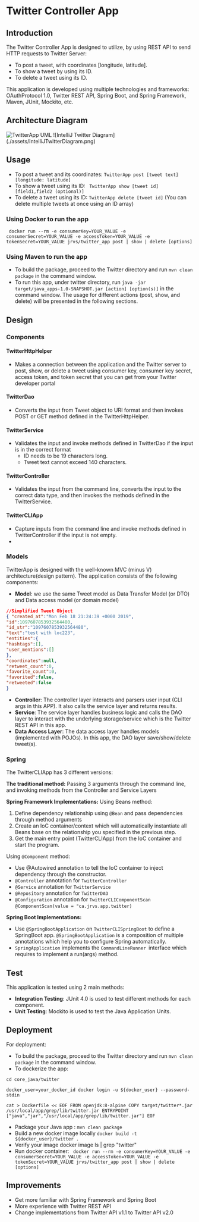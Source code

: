 # Twitter Controller App
## Introduction
 The Twitter Controller App is designed to utilize, by using REST API to send HTTP requests to Twitter Server:
 + To post a tweet, with coordinates [longitude, latitude].
 + To show a tweet by using its ID.
 + To delete a tweet using its ID.

This application is developed using multiple technologies and frameworks: OAuthProtocol 1.0, Twitter REST API, Spring Boot, and Spring Framework, Maven, JUnit, Mockito, etc.

## Architecture Diagram
![TwitterApp UML](./assets/TwitterAppDiagram.png)
![IntelliJ Twitter Diagram] (./assets/IntelliJTwitterDiagram.png)

## Usage
- To post a tweet and its coordinates: ``` TwitterApp post [tweet text] [longitude: latitude] ```
- To show a tweet using its ID: ``` TwitterApp show [tweet id] [field1,field2 (optional)]```
- To delete a tweet using its ID: ``` TwitterApp delete [tweet id] ``` (You can delete multiple tweets at once using an ID array)
### Using Docker to run the app
``` docker run --rm -e consumerKey=YOUR_VALUE -e consumerSecret=YOUR_VALUE -e accessToken=YOUR_VALUE -e tokenSecret=YOUR_VALUE jrvs/twitter_app post | show | delete [options]```
### Using Maven to run the app
* To build the package, proceed to the Twitter directory and run `mvn clean package` in the command window.
* To run this app, under twitter directory, run `java -jar target/java_apps-1.0-SNAPSHOT.jar [action] [option(s)]` in the command window. The usage for different actions (post, show, and delete) will be presented in the following sections.

## Design
### Components
#### TwitterHttpHelper
*  Makes a connection between the application and the Twitter server to post, show, or delete a tweet using consumer key, consumer key secret, access token, and token secret that you can get from your Twitter developer portal
#### TwitterDao
* Converts the input from Tweet object to URI format and then invokes POST or GET method defined in the TwitterHttpHelper.
#### TwitterService
* Validates the input and invoke methods defined in TwitterDao if the input is in the correct format
	* ID needs to be 19 characters long.
	* Tweet text cannot exceed 140 characters.
#### TwitterController
*  Validates the input from the command line, converts the input to the correct data type, and then invokes the methods defined in the TwitterService.
#### TwitterCLIApp
*  Capture inputs from the command line and invoke methods defined in TwitterController if the input is not empty.
* 
### Models
TwitterApp is designed with the well-known MVC (minus V) architecture(design pattern). The application consists of the following components:
- **Model**: we use the same Tweet model as Data Transfer Model (or DTO) and Data access model (or domain model)
```JSON
//Simplified Tweet Object 
{ "created_at":"Mon Feb 18 21:24:39 +0000 2019", 
"id":1097607853932564480, 
"id_str":"1097607853932564480", 
"text":"test with loc223", 
"entities":{ 
"hashtags":[], 
"user_mentions":[] 
}, 
"coordinates":null, 
"retweet_count":0, 
"favorite_count":0, 
"favorited":false, 
"retweeted":false 
}
```
- **Controller**: The controller layer interacts and parsers user input (CLI args in this APP). It also calls the service layer and returns results.
- **Service**: The service layer handles business logic and calls the DAO layer to interact with the underlying storage/service which is the Twitter REST API in this app.
- **Data Access Layer**: 	The data access layer handles models (implemented with POJOs). In this app, the DAO layer save/show/delete tweet(s).

### Spring
The TwitterCLIApp has 3 different versions:

**The traditional method:**
Passing 3 arguments through the command line, and invoking methods from the Controller and Service Layers

**Spring Framework Implementations:**
Using Beans method:
1.  Define dependency relationship using `@Bean` and pass dependencies through method arguments
2.  Create an IoC container/context which will automatically instantiate all Beans base on the relationship you specified in the previous step.
3.  Get the main entry point (TwitterCLIApp) from the IoC container and start the program.

Using `@Component` method:
- Use @Autowired annotation to tell the IoC container to inject dependency through the constructor.
- `@Controller` annotation for 	`TwitterController`
- `@Service` annotation for `TwitterService`
- `@Repository` annotation for `TwitterDAO`
-  `@Configuration` annotation for `TwitterCLIComponentScan` `@ComponentScan(value = "ca.jrvs.app.twitter)`

**Spring Boot Implementations:**
- Use `@SpringBootApplication` on `TwitterCLISpringBoot` to define a SpringBoot app. `@SpringBootApplication` is a composition of multiple annotations which help you to configure Spring automatically.
- ``SpringApplication`` implements the ``CommandLineRunner ``interface which requires to implement a run(args) method.
## Test
This application is tested using 2 main methods:
- **Integration Testing**: JUnit 4.0 is used to test different methods for each component.
- **Unit Testing**: Mockito is used to test the Java Application Units.

## Deployment
For deployment:
* To build the package, proceed to the Twitter directory and run `mvn clean package` in the command window.
* To dockerize the app: 

``cd core_java/twitter``

``docker_user=your_docker_id
docker login -u ${docker_user} --password-stdin``

``cat > Dockerfile << EOF FROM openjdk:8-alpine COPY target/twitter*.jar /usr/local/app/grep/lib/twitter.jar ENTRYPOINT ["java","jar","/usr/local/app/grep/lib/twitter.jar"] EOF``

- Package your Java app :
``mvn clean package ``
- Build a new docker image locally 
``docker build -t ${docker_user}/twitter .`` 
- Verify your image 
docker image ls | grep "twitter" 
- Run docker container:
``` docker run --rm -e consumerKey=YOUR_VALUE -e consumerSecret=YOUR_VALUE -e accessToken=YOUR_VALUE -e tokenSecret=YOUR_VALUE jrvs/twitter_app post | show | delete [options]```


## Improvements 
- Get more familiar with Spring Framework and Spring Boot
- More experience with Twitter REST API
- Change implementations from Twitter API v1.1 to Twitter API v2.0
